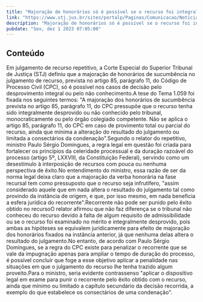 ```yaml
---
title: "Majoração de honorários só é possível se o recurso foi integralmente desprovido ou não conhecido"
link: "https://www.stj.jus.br/sites/portalp/Paginas/Comunicacao/Noticias/2023/01122023-Majoracao-de-honorarios-so-e-possivel-se-o-recurso-foi-integralmente-desprovido-ou-nao-conhecido.aspx"
description: "Majoração de honorários só é possível se o recurso foi integralmente desprovido ou não conhecido"
pubdate: "Sex, dez 1 2023 07:05:00"
---
```


## Conteúdo

​Em julgamento de recurso repetitivo, a Corte Especial do Superior Tribunal de Justiça (STJ) definiu que a majoração de honorários de sucumbência no julgamento de recurso, prevista no artigo 85, parágrafo 11, do Código de Processo Civil (CPC), só é possível nos casos de decisão pelo desprovimento integral ou pelo não conhecimento.A tese do Tema 1.059 foi fixada nos seguintes termos: "A majoração dos honorários de sucumbência prevista no artigo 85, parágrafo 11, do CPC pressupõe que o recurso tenha sido integralmente desprovido ou não conhecido pelo tribunal, monocraticamente ou pelo órgão colegiado competente. Não se aplica o artigo 85, parágrafo 11, do CPC em caso de provimento total ou parcial do recurso, ainda que mínima a alteração do resultado do julgamento ou limitada a consectários da condenação".Segundo o relator do repetitivo, ministro Paulo Sérgio Domingues, a regra legal em questão foi criada para fortalecer os princípios da celeridade processual e da duração razoável do processo (artigo 5º, LXXVIII, da Constituição Federal), servindo como um desestímulo à interposição de recursos com pouca ou nenhuma perspectiva de êxito.No entendimento do ministro, essa razão de ser da norma legal deixa claro que a majoração da verba honorária na fase recursal tem como pressuposto que o recurso seja infrutífero, "assim considerado aquele que em nada altera o resultado do julgamento tal como provindo da instância de origem, e que, por isso mesmo, em nada beneficia a esfera jurídica do recorrente".Recorrente não pode ser punido pelo êxito obtido no recursoO relator afirmou que não faz diferença se o tribunal não conheceu do recurso devido à falta de algum requisito de admissibilidade ou se o recurso foi examinado no mérito e integralmente desprovido, pois ambas as hipóteses se equivalem juridicamente para efeito de majoração dos honorários fixados na instância anterior, já que nenhuma delas altera o resultado do julgamento.No entanto, de acordo com Paulo Sérgio Domingues, se a regra do CPC existe para penalizar o recorrente que se vale da impugnação apenas para ampliar o tempo de duração do processo, é possível concluir que foge a esse objetivo aplicar a penalidade nas situações em que o julgamento do recurso lhe tenha trazido algum proveito.Para o ministro, seria evidente contrassenso "aplicar o dispositivo legal em exame para punir o recorrente pelo êxito obtido com o recurso, ainda que mínimo ou limitado a capítulo secundário da decisão recorrida, a exemplo do que estabelece os consectários de uma condenação".
